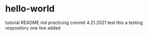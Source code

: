 # hello-world
tutorial 
README.md
practicing commit
4.21.2021 test
this a testing respository
one line added